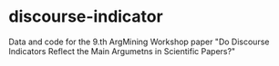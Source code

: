 # discourse-indicator
Data and code for the 9.th ArgMining Workshop paper "Do Discourse Indicators Reflect the Main Argumetns in Scientific Papers?"
